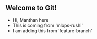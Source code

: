 ## Welcome to Git!

- Hi, Manthan here
- This is coming from 'mlops-rushi'
- I am adding this from 'feature-branch'